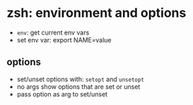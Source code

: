 # zsh: environment and options

- `env`: get current env vars
-  set env var: export NAME=value

## options

- set/unset options with: `setopt` and `unsetopt`
- no args show options that are set or unset
- pass option as arg to set/unset  